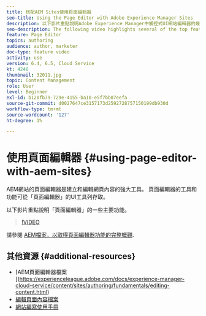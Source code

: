 ```yaml
---
title: 搭配AEM Sites使用頁面編輯器
seo-title: Using the Page Editor with Adobe Experience Manager Sites
description: 以下影片重點說明Adobe Experience Manager中觸控式UI網站編輯器的幾項主要功能。
seo-description: The following video highlights several of the top features of the Touch-UI Sites editor in Adobe Experience Manager.
feature: Page Editor
topics: authoring
audience: author, marketer
doc-type: feature video
activity: use
version: 6.4, 6.5, Cloud Service
kt: 4248
thumbnail: 32011.jpg
topic: Content Management
role: User
level: Beginner
exl-id: b120fb79-729e-4155-ba10-e5f7bb07eefa
source-git-commit: d0027647ce3157173d2592728757150199db930d
workflow-type: tm+mt
source-wordcount: '127'
ht-degree: 1%

---
```


# 使用頁面編輯器 {#using-page-editor-with-aem-sites}

AEM網站的頁面編輯器是建立和編輯網頁內容的強大工具。 頁面編輯器的工具和功能可從「頁面編輯器」的UI工具列存取。

以下影片重點說明「頁面編輯器」的一些主要功能。

>[!VIDEO](https://video.tv.adobe.com/v/32011?quality=12&learn=on)


請參閱 [AEM檔案，以取得頁面編輯器功能的完整概觀](https://experienceleague.adobe.com/docs/experience-manager-cloud-service/content/sites/authoring/fundamentals/editing-content.html).

## 其他資源 {#additional-resources}

* [AEM頁面編輯器檔案[(https://experienceleague.adobe.com/docs/experience-manager-cloud-service/content/sites/authoring/fundamentals/editing-content.html)
* [編輯頁面內容檔案](https://experienceleague.adobe.com/docs/experience-manager-65/authoring/authoring/editing-content.html)
* [網站編寫使用手冊](https://experienceleague.adobe.com/docs/experience-manager-65/authoring/home.html)
